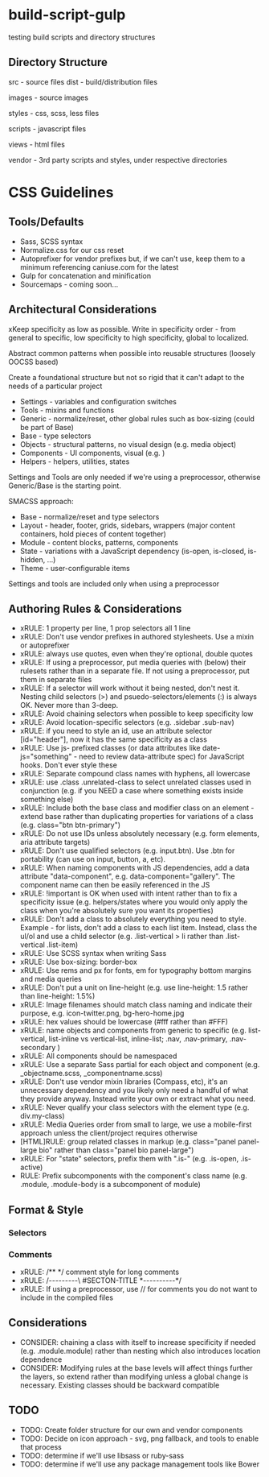 # build-script-gulp

testing build scripts and directory structures

## Directory Structure

src - source files
dist - build/distribution files

images - source images

styles - css, scss, less files

scripts - javascript files

views - html files

vendor - 3rd party scripts and styles, under respective directories

# CSS Guidelines

## Tools/Defaults

* Sass, SCSS syntax
* Normalize.css for our css reset
* Autoprefixer for vendor prefixes but, if we can't use, keep them to a minimum referencing caniuse.com for the latest
* Gulp for concatenation and minification
* Sourcemaps - coming soon...

## Architectural Considerations

xKeep specificity as low as possible. Write in specificity order - from general to specific, low specificity to high specificity, global to localized.

Abstract common patterns when possible into reusable structures (loosely OOCSS based)

Create a foundational structure but not so rigid that it can't adapt to the needs of a particular project 

* Settings - variables and configuration switches 
* Tools - mixins and functions
* Generic - normalize/reset, other global rules such as box-sizing (could be part of Base)
* Base - type selectors
* Objects - structural patterns, no visual design (e.g. media object)
* Components - UI components, visual (e.g. )
* Helpers - helpers, utilities, states

Settings and Tools are only needed if we're using a preprocessor, otherwise Generic/Base is the starting point.

SMACSS approach:

* Base - normalize/reset and type selectors
* Layout - header, footer, grids, sidebars, wrappers (major content containers, hold pieces of content together)
* Module - content blocks, patterns, components
* State - variations with a JavaScript dependency (is-open, is-closed, is-hidden, ...)
* Theme - user-configurable items

Settings and tools are included only when using a preprocessor

## Authoring Rules & Considerations

* xRULE: 1 property per line, 1 prop selectors all 1 line
* xRULE: Don't use vendor prefixes in authored stylesheets. Use a mixin or autoprefixer
* xRULE: always use quotes, even when they're optional, double quotes
* xRULE: If using a preprocessor, put media queries with (below) their rulesets rather than in a separate file. If not using a preprocessor, put them in separate files
* xRULE: If a selector will work without it being nested, don't nest it. Nesting child selectors (>) and psuedo-selectors/elements (:) is always OK. Never more than 3-deep.
* xRULE: Avoid chaining selectors when possible to keep specificity low
* xRULE: Avoid location-specific selectors (e.g. .sidebar .sub-nav)
* xRULE: if you need to style an id, use an attribute selector [id="header"], now it has the same specificity as a class
* xRULE: Use js- prefixed classes (or data attributes like date-js="something" - need to review data-attribute spec) for JavaScript hooks. Don't ever style these
* xRULE: Separate compound class names with hyphens, all lowercase
* xRULE: use .class .unrelated-class to select unrelated classes used in conjunction (e.g. if you NEED a case where something exists inside something else)
* xRULE: Include both the base class and modifier class on an element - extend base rather than duplicating properties for variations of a class (e.g. class="btn btn-primary")
* xRULE: Do not use IDs unless absolutely necessary (e.g. form elements, aria attribute targets)
* xRULE: Don't use qualified selectors (e.g. input.btn). Use .btn for portability (can use on input, button, a, etc).
* xRULE: When naming components with JS dependencies, add a data attribute "data-component", e.g. data-component="gallery". The component name can then be easily referenced in the JS
* xRULE: !important is OK when used with intent rather than to fix a specificity issue (e.g. helpers/states where you would only apply the class when you're absolutely sure you want its properties)
* xRULE: Don't add a class to absolutely everything you need to style. Example - for lists, don't add a class to each list item. Instead, class the ul/ol and use a child selector (e.g. .list-vertical > li rather than .list-vertical .list-item) 
* xRULE: Use SCSS syntax when writing Sass
* xRULE: Use box-sizing: border-box
* xRULE: Use rems and px for fonts, em for typography bottom margins and media queries
* xRULE: Don't put a unit on line-height (e.g. use line-height: 1.5 rather than line-height: 1.5%)
* xRULE: Image filenames should match class naming and indicate their purpose, e.g. icon-twitter.png, bg-hero-home.jpg
* xRULE: hex values should be lowercase (#fff rather than #FFF)
* xRULE: name objects and components from generic to specific (e.g. list-vertical, list-inline vs vertical-list, inline-list; .nav, .nav-primary, .nav-secondary )
* xRULE: All components should be namespaced
* xRULE: Use a separate Sass partial for each object and component (e.g. _objectname.scss, _componentname.scss)
* xRULE: Don't use vendor mixin libraries (Compass, etc), it's an unnecessary dependency and you likely only need a handful of what they provide anyway. Instead write your own or extract what you need.
* xRULE: Never qualify your class selectors with the element type (e.g. div.my-class) 
* xRULE: Media Queries order from small to large, we use a mobile-first approach unless the client/project requires otherwise 
* [HTML]RULE: group related classes in markup (e.g. class="panel panel-large bio" rather than class="panel bio panel-large")
* xRULE: For "state" selectors, prefix them with ".is-" (e.g. .is-open, .is-active)
* RULE: Prefix subcomponents with the component's class name (e.g. .module, .module-body is a subcomponent of module)

## Format & Style

### Selectors

### Comments

* xRULE: /** */ comment style for long comments
* xRULE: /*---------*\ #SECTON-TITLE \*----------*/
* xRULE: If using a preprocessor, use // for comments you do not want to include in the compiled files

## Considerations

* CONSIDER: chaining a class with itself to increase specificity if needed (e.g. .module.module) rather than nesting which also introduces location dependence
* CONSIDER: Modifying rules at the base levels will affect things further the layers, so extend rather than modifying unless a global change is necessary. Existing classes should be backward compatible

## TODO

* TODO: Create folder structure for our own and vendor components
* TODO: Decide on icon approach - svg, png fallback, and tools to enable that process
* TODO: determine if we'll use libsass or ruby-sass
* TODO: determine if we'll use any package management tools like Bower
